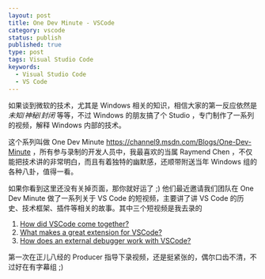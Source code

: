 ```yaml
---
layout: post
title: One Dev Minute - VSCode
category: vscode
status: publish
published: true
type: post
tags: Visual Studio Code
keywords:
  - Visual Studio Code
  - VS Code
---
```


如果谈到微软的技术，尤其是 Windows 相关的知识，相信大家的第一反应依然是 *未知*/*神秘*/*封闭* 等等，不过 Windows 的朋友搞了个 Studio ，专门制作了一系列的视频，解释 Windows 内部的技术。

这个系列叫做 One Dev Minute https://channel9.msdn.com/Blogs/One-Dev-Minute ，所有参与录制的开发人员中，我最喜欢的当属 Raymend Chen ，不仅能把技术讲的非常明白，而且有着独特的幽默感，还顺带附送当年 Windows 组的各种八卦，值得一看。

如果你看到这里还没有关掉页面，那你就好运了 ;) 他们最近邀请我们团队在 One Dev Minute 做了一系列关于 VS Code 的短视频，主要讲了讲 VS Code 的历史、技术框架、插件等相关的故事。其中三个短视频是我去录的


1. [How did VSCode come together?](https://channel9.msdn.com/Blogs/One-Dev-Minute/One-Dev-Question-How-did-VSCode-come-together)
2. [What makes a great extension for VSCode?](https://channel9.msdn.com/Blogs/One-Dev-Minute/One-Dev-Question-What-makes-a-great-extension-for-VSCode)
3. [How does an external debugger work with VSCode?](https://channel9.msdn.com/Blogs/One-Dev-Minute/One-Dev-Question-How-does-an-external-debugger-work-with-VSCode)

第一次在正儿八经的 Producer 指导下录视频，还是挺紧张的，偶尔口齿不清，不过好在有字幕组 ;)
